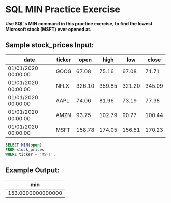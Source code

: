 # SQL MIN Practice Exercise

#### Use SQL's MIN command in this practice exercise, to find the lowest Microsoft stock (MSFT) ever opened at.
     

## Sample stock_prices Input:  

| **date**             | **ticker** | **open** | **high** | **low** | **close** |
|----------------------|------------|----------|----------|---------|-----------|
| 01/01/2020 00:00:00  | GOOG       | 67.08    | 75.16    | 67.08   | 71.71     |
| 01/01/2020 00:00:00  | NFLX       | 326.10   | 359.85   | 321.20  | 345.09    |
| 01/01/2020 00:00:00  | AAPL       | 74.06    | 81.96    | 73.19   | 77.38     |
| 01/01/2020 00:00:00  | AMZN       | 93.75    | 102.79   | 90.77   | 100.44    |
| 01/01/2020 00:00:00  | MSFT       | 158.78   | 174.05   | 156.51  | 170.23    |


``` sql
SELECT MIN(open)
FROM stock_prices
WHERE ticker = 'MSFT';
```

## Example Output:

| **min**               |
|-----------------------|
| 153.0000000000000     |

